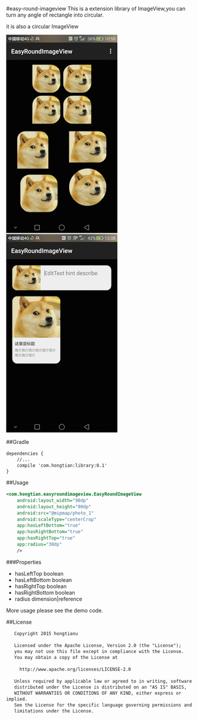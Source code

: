#easy-round-imageview
This is a extension library of  ImageView,you can turn any angle of rectangle into circular. 

it is also a circular ImageView

![easy-round-imageview](Screenshot_2015-08-26-10-58-10.png)
![easy-round-imageview](Screenshot_2015-08-26-13-38-22.png)

##Gradle
```
dependencies {
    //...
    compile 'com.hongtian:library:0.1'
}
```

##Usage
```xml
<com.hongtian.easyroundimageview.EasyRoundImageView
    android:layout_width="90dp"
    android:layout_height="90dp"
    android:src="@mipmap/photo_1"
    android:scaleType="centerCrop"
    app:hasLeftBottom="true"
    app:hasRightBottom="true"
    app:hasRightTop="true"
    app:radius="30dp"
    />
```
###Properties
* hasLeftTop boolean
* hasLeftBottom boolean
* hasRightTop boolean
* hasRightBottom boolean
* radius dimension|reference

More usage please see the demo code.

##License
```
   Copyright 2015 hongtianu

   Licensed under the Apache License, Version 2.0 (the "License");
   you may not use this file except in compliance with the License.
   You may obtain a copy of the License at

     http://www.apache.org/licenses/LICENSE-2.0

   Unless required by applicable law or agreed to in writing, software
   distributed under the License is distributed on an "AS IS" BASIS,
   WITHOUT WARRANTIES OR CONDITIONS OF ANY KIND, either express or implied.
   See the License for the specific language governing permissions and
   limitations under the License.
```
